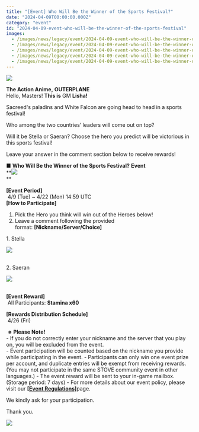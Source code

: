 ```yaml
---
title: "[Event] Who Will Be the Winner of the Sports Festival?"
date: "2024-04-09T00:00:00.000Z"
category: "event"
id: "2024-04-09-event-who-will-be-the-winner-of-the-sports-festival"
images:
  - /images/news/legacy/event/2024-04-09-event-who-will-be-the-winner-of-the-sports-festival/66ae881604474ca29c00ad1bc18cbe12.webp
  - /images/news/legacy/event/2024-04-09-event-who-will-be-the-winner-of-the-sports-festival/452b5cccff864dcda30f006cadaf7fa2_002.webp
  - /images/news/legacy/event/2024-04-09-event-who-will-be-the-winner-of-the-sports-festival/f419f4c6eb09446dafc5b17de31d4a2f.webp
  - /images/news/legacy/event/2024-04-09-event-who-will-be-the-winner-of-the-sports-festival/d52a78087dbc47e6b6c8244d838675c7.webp
  - /images/news/legacy/event/2024-04-09-event-who-will-be-the-winner-of-the-sports-festival/4e1d2b6cf055421cb9e9760bdbfcdeaf.webp
---
```


![](/images/news/legacy/event/2024-04-09-event-who-will-be-the-winner-of-the-sports-festival/66ae881604474ca29c00ad1bc18cbe12.webp)  

**The Action Anime,** **OUTERPLANE**  
Hello, Masters! **This is** GM **Lisha!**

Sacreed's paladins and White Falcon are going head to head in a sports festival!

Who among the two countries’ leaders will come out on top?

Will it be Stella or Saeran? Choose the hero you predict will be victorious in this sports festival!

Leave your answer in the comment section below to receive rewards!

**■** **Who Will Be the Winner of the Sports Festival?** **Event**  
**![](/images/news/legacy/event/2024-04-09-event-who-will-be-the-winner-of-the-sports-festival/452b5cccff864dcda30f006cadaf7fa2_002.webp)  
**  

**\[Event Period\]**  
 4/9 (Tue) ~ 4/22 (Mon) 14:59 UTC  
**\[How to Participate\]**  
1) Pick the Hero you think will win out of the Heroes below!  
2) Leave a comment following the provided format: **\[Nickname/Server/Choice\]** 

1\. Stella

![](/images/news/legacy/event/2024-04-09-event-who-will-be-the-winner-of-the-sports-festival/f419f4c6eb09446dafc5b17de31d4a2f.webp)  
 

2\. Saeran

![](/images/news/legacy/event/2024-04-09-event-who-will-be-the-winner-of-the-sports-festival/d52a78087dbc47e6b6c8244d838675c7.webp)  
 

**\[Event Reward\]**  
 All Participants: **Stamina x60**

**\[Rewards Distribution Schedule\]**  
 4/26 (Fri)

 **※** **Please Note!**  
\- If you do not correctly enter your nickname and the server that you play on, you will be excluded from the event.  
\- Event participation will be counted based on the nickname you provide while participating in the event. - Participants can only win one event prize per account, and duplicate entries will be exempt from receiving rewards.  (You may not participate in the same STOVE community event in other languages.) - The event reward will be sent to your in-game mailbox. (Storage period: 7 days) - For more details about our event policy, please visit our [**\[Event Regulations\]**](https://common.game.onstove.com/terms/index?gameType=MOBILE&termsType=8&langCode=en)page.

We kindly ask for your participation.

Thank you.

![](/images/news/legacy/event/2024-04-09-event-who-will-be-the-winner-of-the-sports-festival/4e1d2b6cf055421cb9e9760bdbfcdeaf.webp)
